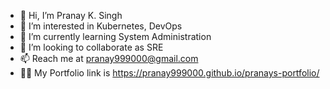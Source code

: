 - 👋 Hi, I’m Pranay K. Singh
- 👀 I’m interested in Kubernetes, DevOps
- 🌱 I’m currently learning System Administration
- 💞️ I’m looking to collaborate as SRE
- 📫 Reach me at pranay999000@gmail.com
- :man_teacher: My Portfolio link is https://pranay999000.github.io/pranays-portfolio/

<!---
pranay999000/pranay999000 is a ✨ special ✨ repository because its `README.md` (this file) appears on your GitHub profile.
You can click the Preview link to take a look at your changes.
--->
